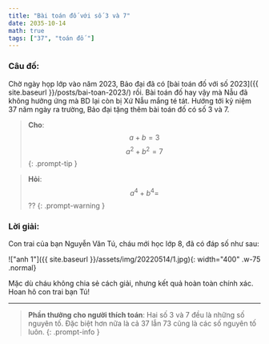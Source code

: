 ```yaml
---
title: "Bài toán đố với số 3 và 7"
date: 2035-10-14
math: true
tags: ["37", "toán đố "]
---
```


### Câu đố:

Chờ ngày họp lớp vào năm 2023, Bảo đại đã có [bài toán đố với số 2023]({{ site.baseurl }}/posts/bai-toan-2023/) rồi.  Bài toán đố hay vậy mà Nẫu đã không hưởng ứng mà BD lại còn bị Xứ Nẫu mắng té tát.
Hướng tới kỷ niệm 37 năm ngày ra trường, Bảo đại tặng thêm bài toán đố có số 3 và 7.

> **Cho**:
> $$a + b = 3$$
> $$a^2 + b^2 = 7$$
{: .prompt-tip }

> **Hỏi**:
> $$a^4 + b^4 = $$ ??
{: .prompt-warning }


### Lời giải:

Con trai của bạn Nguyễn Văn Tú, cháu mới học lớp 8, đã có đáp số như sau:

!["anh 1"]({{ site.baseurl }}/assets/img/20220514/1.jpg){: width="400" .w-75 .normal}

Mặc dù cháu không chia sẻ cách giải, nhưng kết quả hoàn toàn chính xác. Hoan hô con trai bạn Tú!

---

> **Phần thưởng cho người thích toán**: Hai số 3 và 7 đều là những số nguyên tố. Đặc biệt hơn nữa là cả 37 lẫn 73 cũng là các số nguyên tố luôn.
{: .prompt-info }

